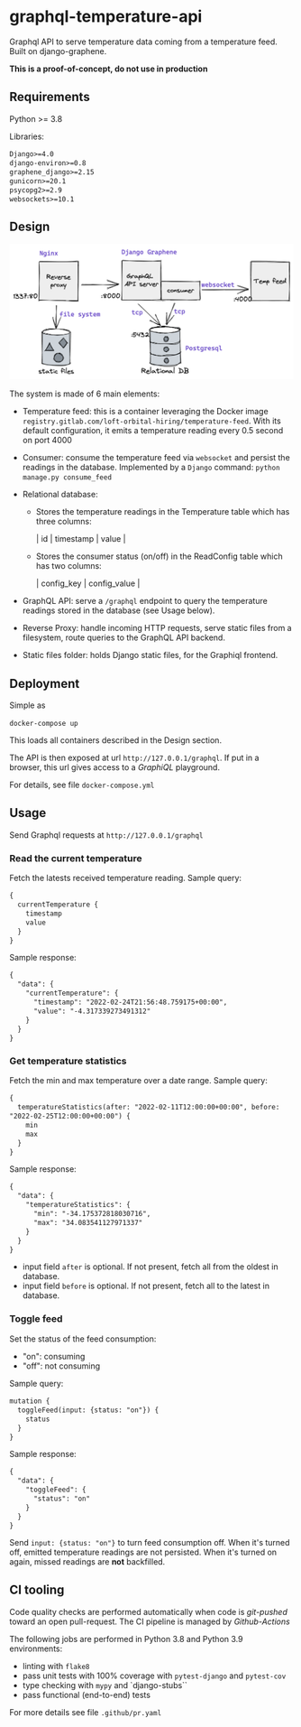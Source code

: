 # graphql-temperature-api

Graphql API to serve temperature data coming from a temperature feed. Built on django-graphene.

**This is a proof-of-concept, do not use in production**

## Requirements

Python >= 3.8

Libraries:
```
Django>=4.0
django-environ>=0.8
graphene_django>=2.15
gunicorn>=20.1
psycopg2>=2.9
websockets>=10.1
```

## Design

![design schema here](doc/graphql-temperature.png)

The system is made of 6 main elements:

- Temperature feed: this is a container leveraging the Docker image `registry.gitlab.com/loft-orbital-hiring/temperature-feed`. With its default configuration, it emits a temperature reading every 0.5 second on port 4000

- Consumer: consume the temperature feed via `websocket` and persist the readings in the database. Implemented by a `Django` command: `python manage.py consume_feed`

- Relational database:
  - Stores the temperature readings in the Temperature table which has three columns: 

    | id | timestamp | value |

  - Stores the consumer status (on/off) in the ReadConfig table which has two columns:

    | config_key | config_value |

- GraphQL API: serve a `/graphql` endpoint to query the temperature readings stored in the database (see Usage below). 

- Reverse Proxy: handle incoming HTTP requests, serve static files from a filesystem, route queries to the GraphQL API backend.

- Static files folder: holds Django static files, for the Graphiql frontend.

## Deployment

Simple as

`docker-compose up`

This loads all containers described in the Design section.

The API is then exposed at url `http://127.0.0.1/graphql`. If put in a browser, this url gives access to a *GraphiQL* playground.

For details, see file `docker-compose.yml`

## Usage

Send Graphql requests at `http://127.0.0.1/graphql`

### Read the current temperature

Fetch the latests received temperature reading. Sample query:
```
{
  currentTemperature {
    timestamp
    value
  }
}
```
Sample response:
```
{
  "data": {
    "currentTemperature": {
      "timestamp": "2022-02-24T21:56:48.759175+00:00",
      "value": "-4.317339273491312"
    }
  }
}
```

### Get temperature statistics

Fetch the min and max temperature over a date range. Sample query:
```
{
  temperatureStatistics(after: "2022-02-11T12:00:00+00:00", before: "2022-02-25T12:00:00+00:00") {
    min
    max
  }
}
```
Sample response:
```
{
  "data": {
    "temperatureStatistics": {
      "min": "-34.175372818030716",
      "max": "34.083541127971337"
    }
  }
}
```
- input field `after` is optional. If not present, fetch all from the oldest in database.
- input field `before` is optional. If not present, fetch all to the latest in database.

### Toggle feed

Set the status of the feed consumption:
- "on": consuming
- "off": not consuming

Sample query:
```
mutation {
  toggleFeed(input: {status: "on"}) {
    status
  }
}
```
Sample response:
```
{
  "data": {
    "toggleFeed": {
      "status": "on"
    }
  }
}
```
Send `input: {status: "on"}` to turn feed consumption off. When it's turned off, emitted temperature readings are not persisted. When it's turned on again, missed readings are **not** backfilled.


## CI tooling

Code quality checks are performed automatically when code is *git-pushed* toward an open pull-request. The CI pipeline is managed by *Github-Actions*

The following jobs are performed in Python 3.8 and Python 3.9 environments:

- linting with `flake8`
- pass unit tests with 100% coverage with `pytest-django` and `pytest-cov`
- type checking with `mypy` and `django-stubs``
- pass functional (end-to-end) tests

For more details see file `.github/pr.yaml`

